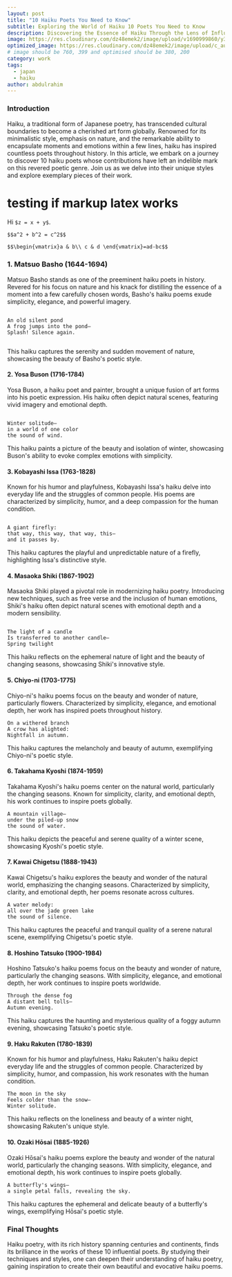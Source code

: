 ```yaml
---
layout: post
title: "10 Haiku Poets You Need to Know"
subtitle: Exploring the World of Haiku 10 Poets You Need to Know
description: Discovering the Essence of Haiku Through the Lens of Influential Poets
image: https://res.cloudinary.com/dz48emek2/image/upload/v1690999860/y3woxqoxn3bd7k9znqeh.jpg
optimized_image: https://res.cloudinary.com/dz48emek2/image/upload/c_auto,w_380/y3woxqoxn3bd7k9znqeh
# image should be 760, 399 and optimised should be 380, 200
category: work
tags:
  - japan
  - haiku
author: abdulrahim
---
```


### Introduction

Haiku, a traditional form of Japanese poetry, has transcended cultural boundaries to become a cherished art form globally. Renowned for its minimalistic style, emphasis on nature, and the remarkable ability to encapsulate moments and emotions within a few lines, haiku has inspired countless poets throughout history. In this article, we embark on a journey to discover 10 haiku poets whose contributions have left an indelible mark on this revered poetic genre. Join us as we delve into their unique styles and explore exemplary pieces of their work.

# testing if markup latex works

Hi `$z = x + y$`.

`$$a^2 + b^2 = c^2$$`

`$$\begin{vmatrix}a & b\\
c & d
\end{vmatrix}=ad-bc$$`



### 1. Matsuo Basho (1644-1694)

Matsuo Basho stands as one of the preeminent haiku poets in history. Revered for his focus on nature and his knack for distilling the essence of a moment into a few carefully chosen words, Basho's haiku poems exude simplicity, elegance, and powerful imagery.

```

An old silent pond
A frog jumps into the pond—
Splash! Silence again.


```

This haiku captures the serenity and sudden movement of nature,
showcasing the beauty of Basho's poetic style.


#### 2. Yosa Buson (1716-1784)
Yosa Buson, a haiku poet and painter, brought a unique fusion of art forms into his poetic expression. His haiku often depict natural scenes, featuring vivid imagery and emotional depth.


```

Winter solitude—
in a world of one color
the sound of wind.

```

This haiku paints a picture of the beauty and isolation of winter, showcasing Buson's ability to evoke complex emotions with simplicity.

#### 3. Kobayashi Issa (1763-1828)
Known for his humor and playfulness, Kobayashi Issa's haiku delve into everyday life and the struggles of common people. His poems are characterized by simplicity, humor, and a deep compassion for the human condition.

```

A giant firefly:
that way, this way, that way, this—
and it passes by.

```
This haiku captures the playful and unpredictable nature of a firefly, highlighting Issa's distinctive style.



#### 4. Masaoka Shiki (1867-1902)
Masaoka Shiki played a pivotal role in modernizing haiku poetry. Introducing new techniques, such as free verse and the inclusion of human emotions, Shiki's haiku often depict natural scenes with emotional depth and a modern sensibility.

```

The light of a candle
Is transferred to another candle—
Spring twilight

```

This haiku reflects on the ephemeral nature of light and the beauty of changing seasons, showcasing Shiki's innovative style.


#### 5. Chiyo-ni (1703-1775)
Chiyo-ni's haiku poems focus on the beauty and wonder of nature, particularly flowers. Characterized by simplicity, elegance, and emotional depth, her work has inspired poets throughout history.


```
On a withered branch
A crow has alighted:
Nightfall in autumn.
```

This haiku captures the melancholy and beauty of autumn, exemplifying Chiyo-ni's poetic style.

#### 6. Takahama Kyoshi (1874-1959)
Takahama Kyoshi's haiku poems center on the natural world, particularly the changing seasons. Known for simplicity, clarity, and emotional depth, his work continues to inspire poets globally.

```
A mountain village—
under the piled-up snow
the sound of water.
```

This haiku depicts the peaceful and serene quality of a winter scene, showcasing Kyoshi's poetic style.

#### 7. Kawai Chigetsu (1888-1943)
Kawai Chigetsu's haiku explores the beauty and wonder of the natural world, emphasizing the changing seasons. Characterized by simplicity, clarity, and emotional depth, her poems resonate across cultures.

```
A water melody:
all over the jade green lake
the sound of silence.
```

This haiku captures the peaceful and tranquil quality of a serene natural scene, exemplifying Chigetsu's poetic style.

#### 8. Hoshino Tatsuko (1900-1984)
Hoshino Tatsuko's haiku poems focus on the beauty and wonder of nature, particularly the changing seasons. With simplicity, elegance, and emotional depth, her work continues to inspire poets worldwide.

```
Through the dense fog
A distant bell tolls—
Autumn evening.
```

This haiku captures the haunting and mysterious quality of a foggy autumn evening, showcasing Tatsuko's poetic style.

#### 9. Haku Rakuten (1780-1839)
Known for his humor and playfulness, Haku Rakuten's haiku depict everyday life and the struggles of common people. Characterized by simplicity, humor, and compassion, his work resonates with the human condition.

```
The moon in the sky
Feels colder than the snow—
Winter solitude.
```

This haiku reflects on the loneliness and beauty of a winter night, showcasing Rakuten's unique style.

#### 10. Ozaki Hōsai (1885-1926)
Ozaki Hōsai's haiku poems explore the beauty and wonder of the natural world, particularly the changing seasons. With simplicity, elegance, and emotional depth, his work continues to inspire poets globally.

```
A butterfly's wings—
a single petal falls, revealing the sky.
```
This haiku captures the ephemeral and delicate beauty of a butterfly's wings, exemplifying Hōsai's poetic style.

### Final Thoughts
Haiku poetry, with its rich history spanning centuries and continents, finds its brilliance in the works of these 10 influential poets. By studying their techniques and styles, one can deepen their understanding of haiku poetry, gaining inspiration to create their own beautiful and evocative haiku poems.
